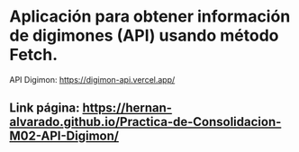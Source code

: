 # Aplicación para obtener información de digimones (API) usando método Fetch.
API Digimon: https://digimon-api.vercel.app/

## Link página: https://hernan-alvarado.github.io/Practica-de-Consolidacion-M02-API-Digimon/
